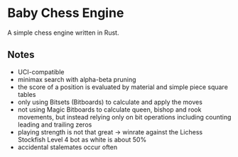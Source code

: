 # Baby Chess Engine

A simple chess engine written in Rust.

## Notes

- UCI-compatible
- minimax search with alpha-beta pruning
- the score of a position is evaluated by material and simple piece square tables
- only using Bitsets (Bitboards) to calculate and apply the moves
- not using Magic Bitboards to calculate queen, bishop and rook movements,
  but instead relying only on bit operations including counting leading and trailing zeros
- playing strength is not that great
  -> winrate against the Lichess Stockfish Level 4 bot as white is about 50%
- accidental stalemates occur often
